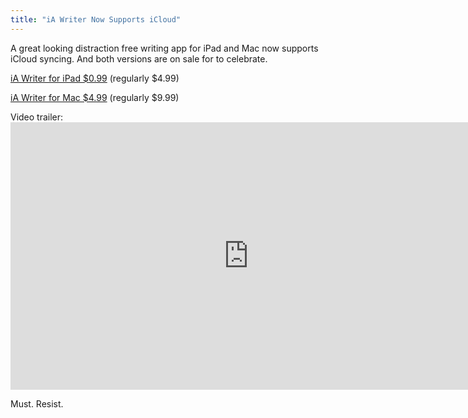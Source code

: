 ```yaml
---
title: "iA Writer Now Supports iCloud"
---
```

<p>A great looking distraction free writing app for iPad and Mac now supports iCloud syncing. And both versions are on sale for to celebrate.</p>
<p><a href="http://click.linksynergy.com/fs-bin/stat?id=6PFrOqNV4B8&offerid=146261&type=3&subid=0&tmpid=1826&RD_PARM1=http%253A%252F%252Fitunes.apple.com%252Fca%252Fapp%252Fia-writer%252Fid392502056%253Fmt%253D8%2526uo%253D4%2526partnerId%253D30" target="itunes_store">iA Writer for iPad $0.99</a> (regularly $4.99)</p>
<p><a href="http://click.linksynergy.com/fs-bin/stat?id=6PFrOqNV4B8&offerid=146261&type=3&subid=0&tmpid=1826&RD_PARM1=http%253A%252F%252Fitunes.apple.com%252Fca%252Fapp%252Fia-writer%252Fid439623248%253Fmt%253D12%2526uo%253D4%2526partnerId%253D30" target="itunes_store">iA Writer for Mac $4.99</a> (regularly $9.99)</p>
<p>Video trailer:<br />
<iframe src="http://player.vimeo.com/video/24156534?title=0&amp;byline=0" width="761" height="428" frameborder="0" webkitAllowFullScreen mozallowfullscreen allowFullScreen></iframe></p>
<p>Must. Resist.</p>
